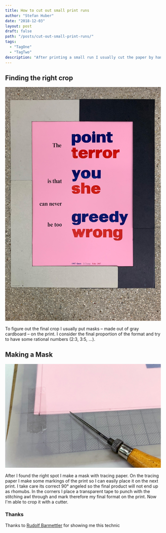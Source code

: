 ```yaml
---
title: How to cut out small print runs
author: "Stefan Huber"
date: "2018-12-03"
layout: post
draft: false
path: "/posts/cut-out-small-print-runs/"
tags:
  - "TagOne"
  - "TagTwo"
description: "After printing a small run I usually cut the paper by hand. But what's the best technic?"
---
```



## Finding the right crop
![Cropping](./img/IMG_8361_sh.jpg)

To figure out the final crop I usually put masks – made out of gray cardboard – on the print. I consider the final proportion of the format and try to have some rational numbers (2:3, 3:5, ...).


## Making a Mask
![Example](./img/IMG_8933_sh.jpg)

After I found the right spot I make a mask with tracing paper. On the tracing paper I make some markings of the print so I can easily place it on the next print. I take care its correct 90° angeled so the final product will not end up as rhomubs. In the corners I place a transparent tape to punch with the stitching awl through and mark therefore my final format on the print. Now I'm able to crop it with a cutter.



### Thanks
Thanks to [Rudolf Barmettler](https://www.zhdk.ch/person/10417) for showing me this technic
